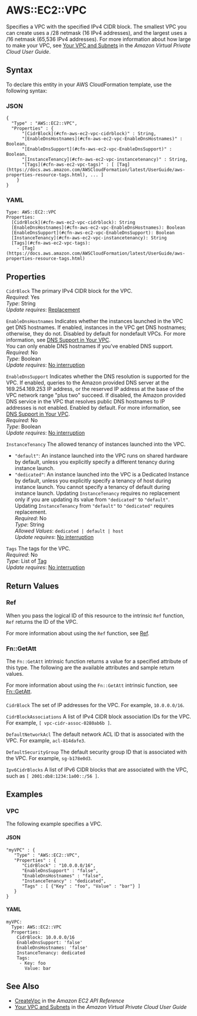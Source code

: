 # AWS::EC2::VPC<a name="aws-resource-ec2-vpc"></a>

Specifies a VPC with the specified IPv4 CIDR block\. The smallest VPC you can create uses a /28 netmask \(16 IPv4 addresses\), and the largest uses a /16 netmask \(65,536 IPv4 addresses\)\. For more information about how large to make your VPC, see [Your VPC and Subnets](https://docs.aws.amazon.com/AmazonVPC/latest/UserGuide/VPC_Subnets.html) in the *Amazon Virtual Private Cloud User Guide*\.

## Syntax<a name="aws-resource-ec2-vpc-syntax"></a>

To declare this entity in your AWS CloudFormation template, use the following syntax:

### JSON<a name="aws-resource-ec2-vpc-syntax.json"></a>

```
{
  "Type" : "AWS::EC2::VPC",
  "Properties" : {
      "[CidrBlock](#cfn-aws-ec2-vpc-cidrblock)" : String,
      "[EnableDnsHostnames](#cfn-aws-ec2-vpc-EnableDnsHostnames)" : Boolean,
      "[EnableDnsSupport](#cfn-aws-ec2-vpc-EnableDnsSupport)" : Boolean,
      "[InstanceTenancy](#cfn-aws-ec2-vpc-instancetenancy)" : String,
      "[Tags](#cfn-aws-ec2-vpc-tags)" : [ [Tag](https://docs.aws.amazon.com/AWSCloudFormation/latest/UserGuide/aws-properties-resource-tags.html), ... ]
    }
}
```

### YAML<a name="aws-resource-ec2-vpc-syntax.yaml"></a>

```
Type: AWS::EC2::VPC
Properties: 
  [CidrBlock](#cfn-aws-ec2-vpc-cidrblock): String
  [EnableDnsHostnames](#cfn-aws-ec2-vpc-EnableDnsHostnames): Boolean
  [EnableDnsSupport](#cfn-aws-ec2-vpc-EnableDnsSupport): Boolean
  [InstanceTenancy](#cfn-aws-ec2-vpc-instancetenancy): String
  [Tags](#cfn-aws-ec2-vpc-tags): 
    - [Tag](https://docs.aws.amazon.com/AWSCloudFormation/latest/UserGuide/aws-properties-resource-tags.html)
```

## Properties<a name="aws-resource-ec2-vpc-properties"></a>

`CidrBlock`  <a name="cfn-aws-ec2-vpc-cidrblock"></a>
The primary IPv4 CIDR block for the VPC\.  
*Required*: Yes  
*Type*: String  
*Update requires*: [Replacement](https://docs.aws.amazon.com/AWSCloudFormation/latest/UserGuide/using-cfn-updating-stacks-update-behaviors.html#update-replacement)

`EnableDnsHostnames`  <a name="cfn-aws-ec2-vpc-EnableDnsHostnames"></a>
Indicates whether the instances launched in the VPC get DNS hostnames\. If enabled, instances in the VPC get DNS hostnames; otherwise, they do not\. Disabled by default for nondefault VPCs\. For more information, see [DNS Support in Your VPC](https://docs.aws.amazon.com/vpc/latest/userguide/vpc-dns.html#vpc-dns-support)\.  
You can only enable DNS hostnames if you've enabled DNS support\.  
*Required*: No  
*Type*: Boolean  
*Update requires*: [No interruption](https://docs.aws.amazon.com/AWSCloudFormation/latest/UserGuide/using-cfn-updating-stacks-update-behaviors.html#update-no-interrupt)

`EnableDnsSupport`  <a name="cfn-aws-ec2-vpc-EnableDnsSupport"></a>
Indicates whether the DNS resolution is supported for the VPC\. If enabled, queries to the Amazon provided DNS server at the 169\.254\.169\.253 IP address, or the reserved IP address at the base of the VPC network range "plus two" succeed\. If disabled, the Amazon provided DNS service in the VPC that resolves public DNS hostnames to IP addresses is not enabled\. Enabled by default\. For more information, see [DNS Support in Your VPC](https://docs.aws.amazon.com/vpc/latest/userguide/vpc-dns.html#vpc-dns-support)\.  
*Required*: No  
*Type*: Boolean  
*Update requires*: [No interruption](https://docs.aws.amazon.com/AWSCloudFormation/latest/UserGuide/using-cfn-updating-stacks-update-behaviors.html#update-no-interrupt)

`InstanceTenancy`  <a name="cfn-aws-ec2-vpc-instancetenancy"></a>
The allowed tenancy of instances launched into the VPC\.   
+ `"default"`: An instance launched into the VPC runs on shared hardware by default, unless you explicitly specify a different tenancy during instance launch\.
+ `"dedicated"`: An instance launched into the VPC is a Dedicated Instance by default, unless you explicitly specify a tenancy of host during instance launch\. You cannot specify a tenancy of default during instance launch\.
Updating `InstanceTenancy` requires no replacement only if you are updating its value from `"dedicated"` to `"default"`\. Updating `InstanceTenancy` from `"default"` to `"dedicated"` requires replacement\.  
*Required*: No  
*Type*: String  
*Allowed Values*: `dedicated | default | host`  
*Update requires*: [No interruption](https://docs.aws.amazon.com/AWSCloudFormation/latest/UserGuide/using-cfn-updating-stacks-update-behaviors.html#update-no-interrupt)

`Tags`  <a name="cfn-aws-ec2-vpc-tags"></a>
The tags for the VPC\.  
*Required*: No  
*Type*: List of [Tag](https://docs.aws.amazon.com/AWSCloudFormation/latest/UserGuide/aws-properties-resource-tags.html)  
*Update requires*: [No interruption](https://docs.aws.amazon.com/AWSCloudFormation/latest/UserGuide/using-cfn-updating-stacks-update-behaviors.html#update-no-interrupt)

## Return Values<a name="aws-resource-ec2-vpc-return-values"></a>

### Ref<a name="aws-resource-ec2-vpc-return-values-ref"></a>

When you pass the logical ID of this resource to the intrinsic `Ref` function, `Ref` returns the ID of the VPC\.

For more information about using the `Ref` function, see [Ref](https://docs.aws.amazon.com/AWSCloudFormation/latest/UserGuide/intrinsic-function-reference-ref.html)\.

### Fn::GetAtt<a name="aws-resource-ec2-vpc-return-values-fn--getatt"></a>

The `Fn::GetAtt` intrinsic function returns a value for a specified attribute of this type\. The following are the available attributes and sample return values\.

For more information about using the `Fn::GetAtt` intrinsic function, see [Fn::GetAtt](https://docs.aws.amazon.com/AWSCloudFormation/latest/UserGuide/intrinsic-function-reference-getatt.html)\.

#### <a name="aws-resource-ec2-vpc-return-values-fn--getatt-fn--getatt"></a>

`CidrBlock`  <a name="CidrBlock-fn::getatt"></a>
The set of IP addresses for the VPC\. For example, `10.0.0.0/16`\.

`CidrBlockAssociations`  <a name="CidrBlockAssociations-fn::getatt"></a>
A list of IPv4 CIDR block association IDs for the VPC\. For example, `[ vpc-cidr-assoc-0280ab6b ]`\.

`DefaultNetworkAcl`  <a name="DefaultNetworkAcl-fn::getatt"></a>
The default network ACL ID that is associated with the VPC\. For example, `acl-814dafe3`\.

`DefaultSecurityGroup`  <a name="DefaultSecurityGroup-fn::getatt"></a>
The default security group ID that is associated with the VPC\. For example, `sg-b178e0d3`\.

`Ipv6CidrBlocks`  <a name="Ipv6CidrBlocks-fn::getatt"></a>
A list of IPv6 CIDR blocks that are associated with the VPC, such as `[ 2001:db8:1234:1a00::/56 ]`\.

## Examples<a name="aws-resource-ec2-vpc--examples"></a>

### VPC<a name="aws-resource-ec2-vpc--examples--VPC"></a>

The following example specifies a VPC\.

#### JSON<a name="aws-resource-ec2-vpc--examples--VPC--json"></a>

```
"myVPC" : {
   "Type" : "AWS::EC2::VPC",
   "Properties" : {
      "CidrBlock" : "10.0.0.0/16",
      "EnableDnsSupport" : "false",
      "EnableDnsHostnames" : "false",
      "InstanceTenancy" : "dedicated",
      "Tags" : [ {"Key" : "foo", "Value" : "bar"} ]
   }
}
```

#### YAML<a name="aws-resource-ec2-vpc--examples--VPC--yaml"></a>

```
myVPC:
  Type: AWS::EC2::VPC
  Properties:
    CidrBlock: 10.0.0.0/16
    EnableDnsSupport: 'false'
    EnableDnsHostnames: 'false'
    InstanceTenancy: dedicated
    Tags:
     - Key: foo
       Value: bar
```

## See Also<a name="aws-resource-ec2-vpc--seealso"></a>
+  [CreateVpc](https://docs.aws.amazon.com/AWSEC2/latest/APIReference/API_CreateVpc.html) in the *Amazon EC2 API Reference*
+  [Your VPC and Subnets](https://docs.aws.amazon.com/vpc/latest/userguide/VPC_Subnets.html) in the *Amazon Virtual Private Cloud User Guide*